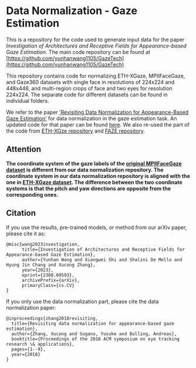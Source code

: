 # Data Normalization - Gaze Estimation
This is a repository for the code used to generate input data for the paper *Investigation of Architectures and Receptive Fields for Appearance-based Gaze Estimation*. The main code repository can be found at [https://github.com/yunhanwang1105/GazeTech](https://github.com/yunhanwang1105/GazeTech)

This repository contains code for normalizing ETH-XGaze, MPIIFaceGaze, and Gaze360 datasets with single face in resolutions of 224x224 and 448x448, and multi-region crops of face and two eyes for resolution 224x224.
The separate code for different datasets can be found in individual folders. 

We refer to the paper ['Revisiting Data Normalization for Appearance-Based Gaze Estimation'](https://www.perceptualui.org/publications/zhang18_etra.pdf) for data normalization in the gaze estimation task. An updated code for that paper can be found [here](https://github.com/xucong-zhang/data-preprocessing-gaze). We also re-used the part of the code from [ETH-XGze repository](https://github.com/xucong-zhang/ETH-XGaze) and [FAZE repository](https://github.com/NVlabs/few_shot_gaze).


## Attention
**The coordinate system of the gaze labels of the [original MPIIFaceGaze dataset](https://www.mpi-inf.mpg.de/departments/computer-vision-and-machine-learning/research/gaze-based-human-computer-interaction/its-written-all-over-your-face-full-face-appearance-based-gaze-estimation) is different from our data normalization repository. The coordinate system in our data normalization repository is aligned with the one in [ETH-XGaze dataset](https://ait.ethz.ch/xgaze).
The difference between the two coordinate systems is that the pitch and yaw directions are opposite from the corresponding ones.**

## Citation
If you use the results, pre-trained models, or method from our arXiv paper, please cite it as: 
```
@misc{wang2023investigation,
      title={Investigation of Architectures and Receptive Fields for Appearance-based Gaze Estimation}, 
      author={Yunhan Wang and Xiangwei Shi and Shalini De Mello and Hyung Jin Chang and Xucong Zhang},
      year={2023},
      eprint={2308.09593},
      archivePrefix={arXiv},
      primaryClass={cs.CV}
}
```

If you only use the data normalization part, please cite the data normalization paper:
```
@inproceedings{zhang2018revisiting,
  title={Revisiting data normalization for appearance-based gaze estimation},
  author={Zhang, Xucong and Sugano, Yusuke and Bulling, Andreas},
  booktitle={Proceedings of the 2018 ACM symposium on eye tracking research \& applications},
  pages={1--9},
  year={2018}
}
```
